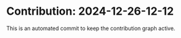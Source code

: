 # Contribution: 2024-12-26-12-12
This is an automated commit to keep the contribution graph active.
